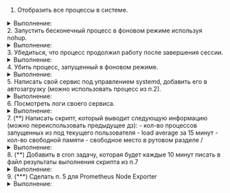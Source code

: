 1. Отобразить все процессы в системе.
<details><summary>Выполнение:</summary>
  
```
ps aux
```
![image](https://github.com/tms-dos21-onl/aleksey-ivanishchev/assets/93286236/0f0c5c2b-01fc-40ce-b5b9-33b6245c2d8c)

</details>
2. Запустить бесконечный процесс в фоновом режиме используя nohup.
<details><summary>Выполнение:</summary>

```
nohup ping 8.8.8.8 &
```

![image](https://github.com/tms-dos21-onl/aleksey-ivanishchev/assets/93286236/c8e3dfbb-7355-4977-acb6-7c5958dfa4a7)

</details>
3. Убедиться, что процесс продолжил работу после завершения сессии.
<details><summary>Выполнение:</summary>

```
ps aux | grep ping
```

![image](https://github.com/tms-dos21-onl/aleksey-ivanishchev/assets/93286236/abdd62af-e3c4-4136-bf1d-baa387c35144)

</details>
4. Убить процесс, запущенный в фоновом режиме.
<details><summary>Выполнение:</summary>

```
kill 1815
```

![image](https://github.com/tms-dos21-onl/aleksey-ivanishchev/assets/93286236/5339f25f-0022-4d9e-9316-73530dffbab7)

</details>
5. Написать свой сервис под управлением systemd, добавить его в автозагрузку (можно использовать процесс из п.2).
<details><summary>Выполнение:</summary>
Создаю скрипт:
  
![image](https://github.com/tms-dos21-onl/aleksey-ivanishchev/assets/93286236/eca35a65-a33d-4595-aec3-1fe93191ea4c)

Добавил право на выполнения скрипта:

![image](https://github.com/tms-dos21-onl/aleksey-ivanishchev/assets/93286236/a5277f99-e74f-4e22-a7eb-b66f0e47cbbf)

Создаю unit файл:

![image](https://github.com/tms-dos21-onl/aleksey-ivanishchev/assets/93286236/d448917a-cb82-42cd-aae6-ffa2e156694b)

![image](https://github.com/tms-dos21-onl/aleksey-ivanishchev/assets/93286236/ebad2504-e410-425c-9ea4-5b99e4228795)

Перезагружаю systemd для распознавания файла, запускаю и добавляю в автозагрузку:

![image](https://github.com/tms-dos21-onl/aleksey-ivanishchev/assets/93286236/173a4302-3e21-45cc-9ce0-cb1774aba406)

Проверяю статус:

![image](https://github.com/tms-dos21-onl/aleksey-ivanishchev/assets/93286236/d1ca7493-7a28-4b21-9a14-b31ed3fb1a78)

</details>
6. Посмотреть логи своего сервиса.
<details><summary>Выполнение:</summary>

Это концовка 5 задания )

</details>
7. (**) Написать скрипт, который выводит следующую информацию (можно переиспользовать предыдущее дз):
- кол-во процессов запущенных из под текущего пользователя
- load average за 15 минут
- кол-во свободной памяти
- свободное место в рутовом разделе /
<details><summary>Выполнение:</summary>
Переписанный скрипт:
  
![image](https://github.com/tms-dos21-onl/aleksey-ivanishchev/assets/93286236/7a685145-c4b5-40dd-b04b-997e54e65938)

![image](https://github.com/tms-dos21-onl/aleksey-ivanishchev/assets/93286236/0bc07820-5109-46f0-b631-85380b670d34)

</details>
8. (**) Добавить в cron задачу, которая будет каждые 10 минут писать в файл результаты выполнения скрипта из п.7
<details><summary>Выполнение:</summary>

</details>
9. (***) Сделать п. 5 для Prometheus Node Exporter
<details><summary>Выполнение:</summary>

</details>
